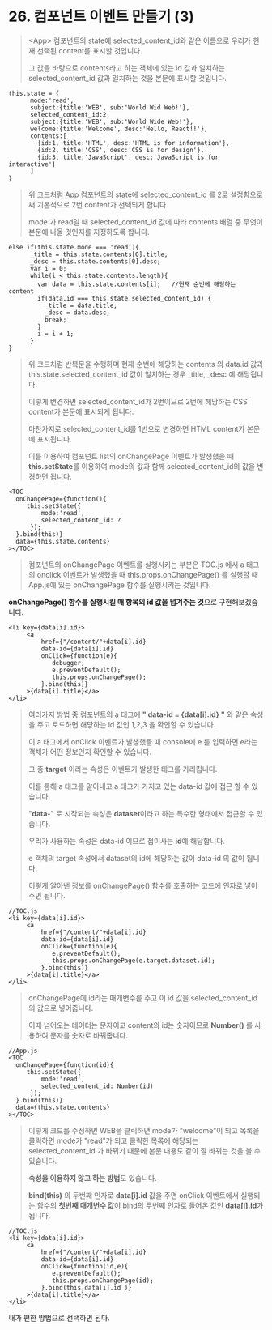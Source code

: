 # 26. 컴포넌트 이벤트 만들기 (3)



> \<App> 컴포넌트의 state에 selected_content_id와 같은 이름으로 우리가 현재 선택된 content를 표시할 것입니다.
>
> 그 값을 바탕으로 contents라고 하는 객체에 있는 id 값과 일치하는 selected_content_id 값과 일치하는 것을 본문에 표시할 것입니다.



```react
this.state = {
      mode:'read',
      subject:{title:'WEB', sub:'World Wid Web!'},
      selected_content_id:2,
      subject:{title:'WEB', sub:'World Wide Web!'},
      welcome:{title:'Welcome', desc:'Hello, React!!'},
      contents:[
        {id:1, title:'HTML', desc:'HTML is for information'},
        {id:2, title:'CSS', desc:'CSS is for design'},
        {id:3, title:'JavaScript', desc:'JavaScript is for interactive'}
      ]
}
```

> 위 코드처럼 App 컴포넌트의 state에 selected_content_id 를 2로 설정함으로써 기본적으로 2번 content가 선택되게 합니다.
>
> mode 가 read일 때  selected_content_id 값에 따라 contents 배열 중 무엇이 본문에 나올 것인지를 지정하도록 합니다.



```react
else if(this.state.mode === 'read'){
      _title = this.state.contents[0].title;
      _desc = this.state.contents[0].desc;
      var i = 0;
      while(i < this.state.contents.length){
        var data = this.state.contents[i];   //현재 순번에 해당하는 content
        if(data.id === this.state.selected_content_id) {
          _title = data.title;
          _desc = data.desc;
          break;
        }
        i = i + 1;
      }
}
```

> 위 코드처럼 반복문을 수행하며 현재 순번에 해당하는 contents 의 data.id 값과 this.state.selected_content_id 값이 일치하는 경우 _title, _desc 에 해당됩니다.
>
>  
>
> 이렇게 변경하면 selected_content_id가 2번이므로 2번에 해당하는 CSS content가 본문에 표시되게 됩니다.
>
> 마찬가지로 selected_content_id를 1번으로 변경하면 HTML content가 본문에 표시됩니다.
>
>  
>
> 이를 이용하여 <TOC> 컴포넌트 list의 onChangePage 이벤트가 발생했을 때 **this.setState**를 이용하여 mode의 값과 함께 selected_content_id의 값을 변경하면 됩니다.



```react
<TOC 
  onChangePage={function(){
     this.setState({
         mode:'read',
         selected_content_id: ?
      });
  }.bind(this)} 
  data={this.state.contents}
></TOC>
```

> <TOC> 컴포넌트의 onChangePage 이벤트를 실행시키는 부분은 TOC.js 에서 a 태그의 onclick 이벤트가 발생했을 때 this.props.onChangePage() 를 실행할 때 App.js에 있는 onChangePage 함수를 실행시키는 것입니다. 



**onChangePage() 함수를 실행시킬 때 항목의 id 값을 넘겨주는 것**으로 구현해보겠습니다.

```react
<li key={data[i].id}>
     <a 
         href={"/content/"+data[i].id}
         data-id={data[i].id}
         onClick={function(e){
            debugger;
            e.preventDefault();
            this.props.onChangePage();
         }.bind(this)}
     >{data[i].title}</a>
</li>
```

> 여러가지 방법 중 <TOC> 컴포넌트의 a 태그에 **" data-id = {data[i].id} "** 와 같은 속성을 주고 로드하면 해당하는 id 값인 1,2,3 을 확인할 수 있습니다.
>
>  
>
> 이 a 태그에서 onClick 이벤트가 발생했을 때 console에 e 를 입력하면 e라는 객체가 어떤 정보인지 확인할 수 있습니다.
>
> 그 중 **target** 이라는 속성은 이벤트가 발생한 태그를 가리킵니다.
>
> 이를 통해 a 태그를 알아내고 a 태그가 가지고 있는 data-id 값에 접근 할 수 있습니다.
>
> "**data-**" 로 시작되는 속성은 **dataset**이라고 하는 특수한 형태에서 접근할 수 있습니다.
>
>  
>
>  
>
> 우리가 사용하는 속성은 data-id 이므로 접미사는 **id**에 해당합니다.
>
>  
>
> e 객체의 target 속성에서 dataset의 id에 해당하는 값이 data-id 의 값이 됩니다.
>
> 이렇게 알아낸 정보를 onChangePage() 함수를 호출하는 코드에 인자로 넣어주면 됩니다.



```react
//TOC.js
<li key={data[i].id}>
     <a 
         href={"/content/"+data[i].id}
         data-id={data[i].id}
         onClick={function(e){
            e.preventDefault();
            this.props.onChangePage(e.target.dataset.id);
         }.bind(this)}
     >{data[i].title}</a>
</li>
```

> onChangePage에 id라는 매개변수를 주고 이 id 값을 selected_content_id 의 값으로 넣어줍니다.
>
> 이때 넘어오는 데이터는 문자이고 content의 id는 숫자이므로 **Number()** 를 사용하여 문자를 숫자로 바꿔줍니다.



```react
//App.js
<TOC 
  onChangePage={function(id){
     this.setState({
         mode:'read',
         selected_content_id: Number(id)
      });
  }.bind(this)} 
  data={this.state.contents}
></TOC>
```

> 이렇게 코드를 수정하면 WEB을 클릭하면 mode가 "welcome"이 되고 목록을 클릭하면 mode가 "read"가 되고 클릭한 목록에 해당되는 selected_content_id 가 바뀌기 때문에 본문 내용도 같이 잘 바뀌는 것을 볼 수 있습니다.
>
>  
>
> **속성을 이용하지 않고 하는 방법**도 있습니다.
>
> **bind(this)** 의 두번째 인자로 **data[i].id** 값을 주면 onClick 이벤트에서 실행되는 함수의 **첫번째 매개변수 값**이 bind의 두번째 인자로 들어온 값인 **data[i].id**가 됩니다. 



```react
//TOC.js
<li key={data[i].id}>
     <a 
         href={"/content/"+data[i].id}
         data-id={data[i].id}
         onClick={function(id,e){
            e.preventDefault();
            this.props.onChangePage(id);
         }.bind(this,data[i].id )}
     >{data[i].title}</a>
</li>
```



내가 편한 방법으로 선택하면 된다.